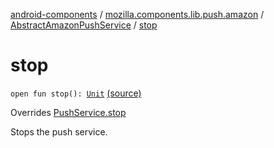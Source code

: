 [android-components](../../index.md) / [mozilla.components.lib.push.amazon](../index.md) / [AbstractAmazonPushService](index.md) / [stop](./stop.md)

# stop

`open fun stop(): `[`Unit`](https://kotlinlang.org/api/latest/jvm/stdlib/kotlin/-unit/index.html) [(source)](https://github.com/mozilla-mobile/android-components/blob/master/components/lib/push-amazon/src/main/java/mozilla/components/lib/push/amazon/AbstractAmazonPushService.kt#L75)

Overrides [PushService.stop](../../mozilla.components.concept.push/-push-service/stop.md)

Stops the push service.

